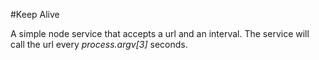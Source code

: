 #Keep Alive

A simple node service that accepts a url and an interval. The service will call the url every *process.argv[3]* seconds.
